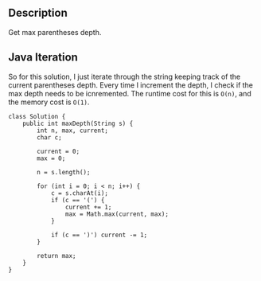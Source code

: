 ## Description

Get max parentheses depth.

## Java Iteration

So for this solution, I just iterate through the string keeping track of the current parentheses depth. Every time I increment the depth, I check if the max depth needs to be icnremented. The runtime cost for this is `O(n)`, and the memory cost is `O(1)`.

```
class Solution {
    public int maxDepth(String s) {
        int n, max, current;
        char c;
        
        current = 0;
        max = 0;
        
        n = s.length();
        
        for (int i = 0; i < n; i++) {
            c = s.charAt(i);
            if (c == '(') {
                current += 1;
                max = Math.max(current, max);
            }
            
            if (c == ')') current -= 1;
        }
        
        return max;
    }
}
```